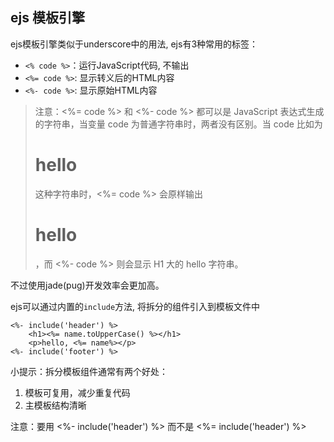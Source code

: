 ## ejs 模板引擎
ejs模板引擎类似于underscore中的用法, ejs有3种常用的标签：
+ `<% code %>`：运行JavaScript代码, 不输出
+ `<%= code %>`: 显示转义后的HTML内容
+ `<%- code %>`: 显示原始HTML内容

> 注意：<%= code %> 和 <%- code %> 都可以是 JavaScript 表达式生成的字符串，当变量 code 为普通字符串时，两者没有区别。当 code 比如为 <h1>hello</h1> 这种字符串时，<%= code %> 会原样输出 <h1>hello</h1>，而 <%- code %> 则会显示 H1 大的 hello 字符串。

不过使用jade(pug)开发效率会更加高。

ejs可以通过内置的`include`方法, 将拆分的组件引入到模板文件中
```
<%- include('header') %>
    <h1><%= name.toUpperCase() %></h1>
    <p>hello, <%= name%></p>
<%- include('footer') %>
```

>>> 
小提示：拆分模板组件通常有两个好处：

1. 模板可复用，减少重复代码
2. 主模板结构清晰

注意：要用 <%- include('header') %> 而不是 <%= include('header') %>
>>>